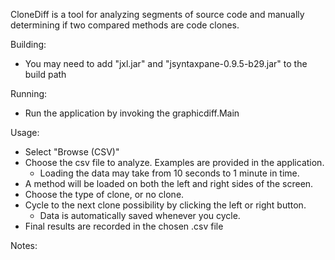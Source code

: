 CloneDiff is a tool for analyzing segments of source code and manually determining if two compared methods are code clones. 



Building:
- You may need to add "jxl.jar" and "jsyntaxpane-0.9.5-b29.jar" to the build path 



Running:
- Run the application by invoking the graphicdiff.Main



Usage:
- Select "Browse (CSV)"
- Choose the csv file to analyze. Examples are provided in the application.
	- Loading the data may take from 10 seconds to 1 minute in time.
- A method will be loaded on both the left and right sides of the screen. 
- Choose the type of clone, or no clone.
- Cycle to the next clone possibility by clicking the left or right button.
	- Data is automatically saved whenever you cycle.
- Final results are recorded in the chosen .csv file 


Notes:
